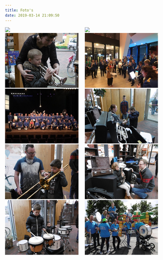 ```yaml
---
title: Foto's
date: 2019-03-14 21:09:50
---
```


<div class="columns">
<div class="column">
<img src="/images/foto-overzicht-10.jpg" />
</div>

<div class="column">
<img src="/images/foto-overzicht-11.jpeg" />
</div>
</div>

<div class="columns">
<div class="column">
<img src="/images/fotos-overzicht-1.jpg" />
</div>

<div class="column">
<img src="/images/fotos-overzicht-2.jpg" />
</div>
</div>

<div class="columns">
<div class="column">
<img src="/images/fotos-overzicht-3.jpg" />
</div>

<div class="column">
<img src="/images/fotos-overzicht-5.jpg" />
</div>
</div>

<div class="columns">
<div class="column">
<img src="/images/fotos-overzicht-6.jpg" />
</div>

<div class="column">
<img src="/images/fotos-overzicht-7.jpg" />
</div>
</div>

<div class="columns">
<div class="column">
<img src="/images/fotos-overzicht-8.jpg" />
</div>

<div class="column">
<img src="/images/fotos-overzicht-9.jpg" />
</div>
</div> 
